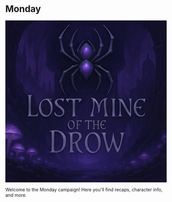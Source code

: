 # Monday

<link rel="stylesheet" href="drow_theme.css">

<p align="center">
  <img src="players/LMotD.webp" alt="Campaign Banner" style="max-width: 100%; display: block; margin: 0 auto;" />
</p>

Welcome to the Monday campaign! Here you'll find recaps, character info, and more. 